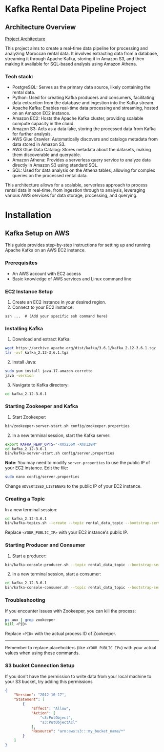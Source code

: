 # Kafka Rental Data Pipeline Project

## Architecture Overview
[Project Architecture](./src/images/architecture.png)

This project aims to create a real-time data pipeline for processing and analyzing Moroccan rental data. It involves extracting data from a database, streaming it through Apache Kafka, storing it in Amazon S3, and then making it available for SQL-based analysis using Amazon Athena.
### Tech stack:

- PostgreSQL: Serves as the primary data source, likely containing the rental data.
- Python: Used for creating Kafka producers and consumers, facilitating data extraction from the database and ingestion into the Kafka stream.
- Apache Kafka: Enables real-time data processing and streaming, hosted on an Amazon EC2 instance.
- Amazon EC2: Hosts the Apache Kafka cluster, providing scalable compute capacity in the cloud.
- Amazon S3: Acts as a data lake, storing the processed data from Kafka for further analysis.
- AWS Glue Crawler: Automatically discovers and catalogs metadata from data stored in Amazon S3.
- AWS Glue Data Catalog: Stores metadata about the datasets, making them discoverable and queryable.
- Amazon Athena: Provides a serverless query service to analyze data directly in Amazon S3 using standard SQL.
- SQL: Used for data analysis on the Athena tables, allowing for complex queries on the processed rental data.

This architecture allows for a scalable, serverless approach to process rental data in real-time, from ingestion through to analysis, leveraging various AWS services for data storage, processing, and querying.

# Installation


## Kafka Setup on AWS

This guide provides step-by-step instructions for setting up and running Apache Kafka on an AWS EC2 instance.

### Prerequisites

- An AWS account with EC2 access
- Basic knowledge of AWS services and Linux command line

### EC2 Instance Setup

1. Create an EC2 instance in your desired region.
2. Connect to your EC2 instance:

```
ssh ...  # (Add your specific ssh command here)
```

### Installing Kafka

1. Download and extract Kafka:

```bash
wget https://archive.apache.org/dist/kafka/3.6.1/kafka_2.12-3.6.1.tgz
tar -xvf kafka_2.12-3.6.1.tgz
```

2. Install Java:

```bash
sudo yum install java-17-amazon-corretto
java -version
```

3. Navigate to Kafka directory:

```bash
cd kafka_2.12-3.6.1
```

### Starting Zookeeper and Kafka

1. Start Zookeeper:

```bash
bin/zookeeper-server-start.sh config/zookeeper.properties
```

2. In a new terminal session, start the Kafka server:

```bash
export KAFKA_HEAP_OPTS="-Xmx256M -Xms128M"
cd kafka_2.12-3.6.1
bin/kafka-server-start.sh config/server.properties
```

**Note:** You may need to modify `server.properties` to use the public IP of your EC2 instance. Edit the file:

```bash
sudo nano config/server.properties
```

Change `ADVERTISED_LISTENERS` to the public IP of your EC2 instance.

### Creating a Topic

In a new terminal session:

```bash
cd kafka_2.12-3.6.1
bin/kafka-topics.sh --create --topic rental_data_topic --bootstrap-server <YOUR_PUBLIC_IP>:9092 --replication-factor 1 --partitions 1
```

Replace `<YOUR_PUBLIC_IP>` with your EC2 instance's public IP.

### Starting Producer and Consumer

1. Start a producer:

```bash
bin/kafka-console-producer.sh --topic rental_data_topic --bootstrap-server <YOUR_PUBLIC_IP>:9092
```

2. In a new terminal session, start a consumer:

```bash
cd kafka_2.12-3.6.1
bin/kafka-console-consumer.sh --topic rental_data_topic --bootstrap-server <YOUR_PUBLIC_IP>:9092
```

### Troubleshooting

If you encounter issues with Zookeeper, you can kill the process:

```bash
ps aux | grep zookeeper
kill <PID>
```

Replace `<PID>` with the actual process ID of Zookeeper.

---

Remember to replace placeholders (like `<YOUR_PUBLIC_IP>`) with your actual values when using these commands.

### S3 bucket Connection Setup

If you don't have the permission to write data from your local machine to your S3 bucket, try adding this permissions

```json
{
    "Version": "2012-10-17",
    "Statement": [
        {
            "Effect": "Allow",
            "Action": [
                "s3:PutObject",
                "s3:PutObjectAcl"
            ],
            "Resource": "arn:aws:s3:::my_bucket_name/*"
        }
    ]
}
```
